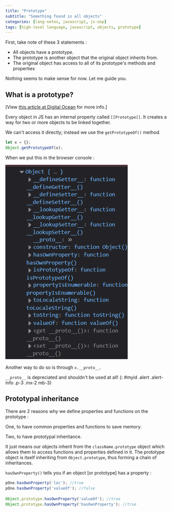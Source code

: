 ```yaml
---
title: "Prototype"
subtitle: "Something found in all objects"
categories: [lang-notes, javascript, js-oop]
tags: [high-level language, javascript, objects, prototype]
---
```


First, take note of these 3 statements :

- All objects have a prototype.
- The prototype is another object that the original object inherits from.
- The original object has access to all of its prototype's methods and properties

Nothing seems to make sense for now. Let me guide you.

## What is a prototype?

[View [this article at Digital Ocean](https://www.digitalocean.com/community/tutorials/understanding-prototypes-and-inheritance-in-javascript) for more info.]

Every object in JS has an internal property called `[[Prototype]]`. It creates a way for two or more objects to be linked together.

We can't access it directly; instead we use the `getPrototypeOf()` method.

```js
let x = {};
Object.getPrototypeOf(x);
```

When we put this in the browser console :

![alt text](image.png)

Another way to do so is through ``x.__proto__``.

`__proto__` is depreciated and shouldn't be used at all!
{: #myid .alert .alert-info .p-3 .mx-2 mb-3}

## Prototypal inheritance

There are 2 reasons why we define properties and functions on the prototype :

One, to have common properties and functions to save memory.

Two, to have prototypal inheritance.

It just means our objects inherit from the `className.prototype` object which allows them to access functions and properties defined in it. The prototype object is itself inheriting from `Object.prototype`, thus forming a chain of inheritances.

`hasOwnProperty()` tells you if an object [or prototype] has a property :

```js
pOne.hasOwnProperty('loc'); //true
pOne.hasOwnProperty('valueOf'); //false

Object.prototype.hasOwnProperty('valueOf'); //true
Object.prototype.hasOwnProperty('hasOwnProperty'); //true
```

